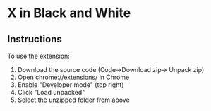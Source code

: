 # X in Black and White
## Instructions
To use the extension:
1. Download the source code (Code->Download zip-> Unpack zip)
2. Open chrome://extensions/ in Chrome
3. Enable "Developer mode" (top right)
4. Click "Load unpacked"
5. Select the unzipped folder from above

